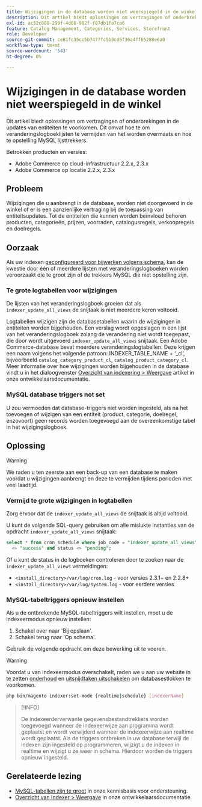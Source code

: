 ```yaml
---
title: Wijzigingen in de database worden niet weerspiegeld in de winkel
description: Dit artikel biedt oplossingen om vertragingen of onderbrekingen in de updates van entiteiten te voorkomen. Dit omvat hoe te om veranderingslogboeklijsten te vermijden van het worden overmaats en hoe te opstelling MySQL lijsttrekkers.
exl-id: ac52c808-299f-4d08-902f-f87db1fa7ca6
feature: Catalog Management, Categories, Services, Storefront
role: Developer
source-git-commit: ce81fc35cc5b7477fc5b3cd5f36a4ff65280e6a0
workflow-type: tm+mt
source-wordcount: '543'
ht-degree: 0%

---
```


# Wijzigingen in de database worden niet weerspiegeld in de winkel

Dit artikel biedt oplossingen om vertragingen of onderbrekingen in de updates van entiteiten te voorkomen. Dit omvat hoe te om veranderingslogboeklijsten te vermijden van het worden overmaats en hoe te opstelling MySQL lijsttrekkers.

Betrokken producten en versies:

* Adobe Commerce op cloud-infrastructuur 2.2.x, 2.3.x
* Adobe Commerce op locatie 2.2.x, 2.3.x

## Probleem

Wijzigingen die u aanbrengt in de database, worden niet doorgevoerd in de winkel of er is een aanzienlijke vertraging bij de toepassing van entiteitsupdates. Tot de entiteiten die kunnen worden beïnvloed behoren producten, categorieën, prijzen, voorraden, catalogusregels, verkoopregels en doelregels.

## Oorzaak

Als uw indexen [geconfigureerd voor bijwerken volgens schema](https://devdocs.magento.com/guides/v2.3/config-guide/cli/config-cli-subcommands-index.html#configure-indexers), kan de kwestie door één of meerdere lijsten met veranderingslogboeken worden veroorzaakt die te groot zijn of de trekkers MySQL die niet opstelling zijn.

### Te grote logtabellen voor wijzigingen

De lijsten van het veranderingslogboek groeien dat als `indexer_update_all_views` de snijtaak is niet meerdere keren voltooid.

Logtabellen wijzigen zijn de databasetabellen waarin de wijzigingen in entiteiten worden bijgehouden. Een verslag wordt opgeslagen in een lijst van het veranderingslogboek zolang de verandering niet wordt toegepast, die door wordt uitgevoerd `indexer_update_all_views` snijtaak. Een Adobe Commerce-database bevat meerdere veranderingslogtabellen. Deze krijgen een naam volgens het volgende patroon: INDEXER\_TABLE\_NAME + ‘\_cl’, bijvoorbeeld `catalog_category_product_cl`, `catalog_product_category_cl`. Meer informatie over hoe wijzigingen worden bijgehouden in de database vindt u in het dialoogvenster [Overzicht van indexering > Weergave](https://devdocs.magento.com/guides/v2.3/extension-dev-guide/indexing.html#m2devgde-mview) artikel in onze ontwikkelaarsdocumentatie.

### MySQL database triggers not set

U zou vermoeden dat database-triggers niet worden ingesteld, als na het toevoegen of wijzigen van een entiteit (product, categorie, doelregel, enzovoort) geen records worden toegevoegd aan de overeenkomstige tabel in het wijzigingslogboek.

## Oplossing

>[!WARNING]
>
>We raden u ten zeerste aan een back-up van een database te maken voordat u wijzigingen aanbrengt en deze te vermijden tijdens perioden met veel laadtijd.

### Vermijd te grote wijzigingen in logtabellen

Zorg ervoor dat de `indexer_update_all_views` de snijtaak is altijd voltooid.

U kunt de volgende SQL-query gebruiken om alle mislukte instanties van de opdracht `indexer_update_all_views` snijtaak:

```sql
select * from cron_schedule where job_code = "indexer_update_all_views" and status
  <> "success" and status <> "pending";
```

Of u kunt de status in de logboeken controleren door te zoeken naar de `indexer_update_all_views` vermeldingen:

* `<install_directory>/var/log/cron.log` - voor versies 2.3.1+ en 2.2.8+
* `<install_directory>/var/log/system.log` - voor eerdere versies

### MySQL-tabeltriggers opnieuw instellen

Als u de ontbrekende MySQL-tabeltriggers wilt instellen, moet u de indexeermodus opnieuw instellen:

1. Schakel over naar &#39;Bij opslaan&#39;.
1. Schakel terug naar &#39;Op schema&#39;.

Gebruik de volgende opdracht om deze bewerking uit te voeren.

>[!WARNING]
>
>Voordat u van indexeermodus overschakelt, raden we u aan uw website in te zetten [onderhoud](https://experienceleague.adobe.com/docs/commerce-operations/configuration-guide/setup/application-modes.html#maintenance-mode) en [uitsnijdtaken uitschakelen](https://experienceleague.adobe.com/docs/commerce-cloud-service/user-guide/configure/app/properties/crons-property.html#disable-cron-jobs) om databasestlokken te voorkomen.

```bash
php bin/magento indexer:set-mode {realtime|schedule} [indexerName]
```

>[!INFO]
>
>De indexeerderverwante gegevensbestandtrekkers worden toegevoegd wanneer de indexeerwijze aan programma wordt geplaatst en wordt verwijderd wanneer de indexeerwijze aan realtime wordt geplaatst. Als de triggers ontbreken in uw database terwijl de indexen zijn ingesteld op programmeren, wijzigt u de indexen in realtime en wijzigt u ze weer in schema. Hierdoor worden de triggers opnieuw ingesteld.

## Gerelateerde lezing

<ul><li title="MySQL-tabellen zijn te groot"><a href="/help/troubleshooting/database/mysql-tables-are-too-large.md">MySQL-tabellen zijn te groot</a> in onze kennisbasis voor ondersteuning.</li>
<li title="MySQL-tabellen zijn te groot"><a href="https://devdocs.magento.com/guides/v2.3/extension-dev-guide/indexing.html#m2devgde-mview">Overzicht van Indexer &gt; Weergave</a> in onze ontwikkelaarsdocumentatie.</li></ul>
